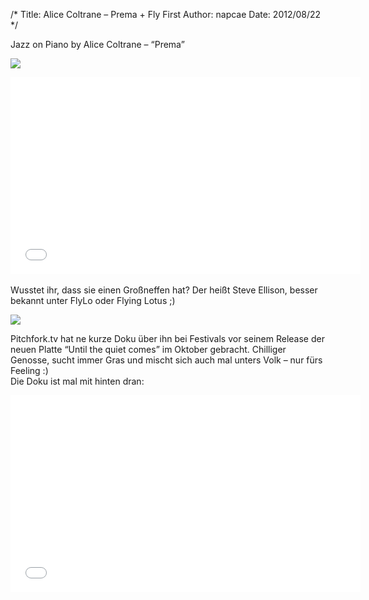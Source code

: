 /*
Title: Alice Coltrane &#8211; Prema + Fly First
Author: napcae
Date: 2012/08/22
*/

Jazz on Piano by Alice Coltrane – “Prema”

![][1]

<div class="elastic-video"><iframe width="560" height="315" src="//www.youtube.com/embed/5fV1M-hlllk?theme=light" frameborder="0" allowfullscreen></iframe></div>
<br>
Wusstet ihr, dass sie einen Großneffen hat? Der heißt Steve Ellison, besser bekannt unter FlyLo oder Flying Lotus ;)
  
![][2]

Pitchfork.tv hat ne kurze Doku über ihn bei Festivals vor seinem Release der neuen Platte “Until the quiet comes” im Oktober gebracht. Chilliger Genosse, sucht immer Gras und mischt sich auch mal unters Volk – nur fürs Feeling :) 
<br>
Die Doku ist mal mit hinten dran:  
<div class="elastic-video"><iframe width="560" height="315" src="//www.youtube.com/embed/dFwW0mLFSs?theme=light" frameborder="0" allowfullscreen></iframe></div>



 [1]: http://nopantsnopants.com/wp-content/uploads/2012/04/tumblr_lxf1s5LAlm1qztoauo1_1280.png
 [2]: http://rcrdlbl.com/files/rblog_images/FlyLo500.jpg